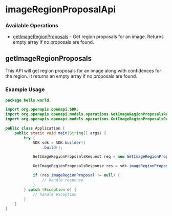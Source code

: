 # imageRegionProposalApi

### Available Operations

* [getImageRegionProposals](#getimageregionproposals) - Get region proposals for an image. Returns empty array if no proposals are found.

## getImageRegionProposals

This API will get region proposals for an image along with confidences for the region. It returns an empty array if no proposals are found.

### Example Usage

```java
package hello.world;

import org.openapis.openapi.SDK;
import org.openapis.openapi.models.operations.GetImageRegionProposalsRequest;
import org.openapis.openapi.models.operations.GetImageRegionProposalsResponse;

public class Application {
    public static void main(String[] args) {
        try {
            SDK sdk = SDK.builder()
                .build();

            GetImageRegionProposalsRequest req = new GetImageRegionProposalsRequest("iste", "91594d93-a74c-4025-afe3-b4b4db8b778e", "bb6e1d2c-f502-4baf-b2cb-c4635d5e65da");            

            GetImageRegionProposalsResponse res = sdk.imageRegionProposalApi.getImageRegionProposals(req);

            if (res.imageRegionProposal != null) {
                // handle response
            }
        } catch (Exception e) {
            // handle exception
        }
    }
}
```
